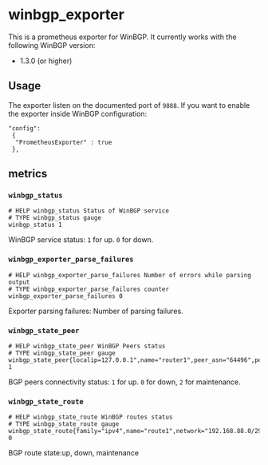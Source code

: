 # winbgp_exporter

This is a prometheus exporter for WinBGP. It currently works with the following WinBGP version:

- 1.3.0 (or higher)


## Usage

The exporter listen on the documented port of `9888`.
If you want to enable the exporter inside WinBGP configuration:

```text
"config":
 {
  "PrometheusExporter" : true
 },
```

## metrics

### `winbgp_status`

```text
# HELP winbgp_status Status of WinBGP service
# TYPE winbgp_status gauge
winbgp_status 1
```

WinBGP service status: `1` for up. `0` for down.

### `winbgp_exporter_parse_failures`

```text
# HELP winbgp_exporter_parse_failures Number of errors while parsing output
# TYPE winbgp_exporter_parse_failures counter
winbgp_exporter_parse_failures 0
```

Exporter parsing failures: Number of parsing failures.

### `winbgp_state_peer`

```text
# HELP winbgp_state_peer WinBGP Peers status
# TYPE winbgp_state_peer gauge
winbgp_state_peer{localip=127.0.0.1",name="router1",peer_asn="64496",peer_ip="127.0.0.1"} 1
```

BGP peers connectivity status: `1` for up. `0` for down, `2` for maintenance.

### `winbgp_state_route`

```text
# HELP winbgp_state_route WinBGP routes status
# TYPE winbgp_state_route gauge
winbgp_state_route{family="ipv4",name="route1",network="192.168.88.0/29",state="down"} 0
```

BGP route state:up, down, maintenance
